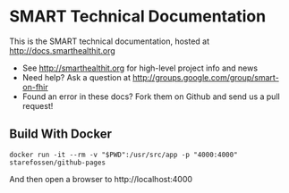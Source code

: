 
# SMART Technical Documentation


This is the SMART technical documentation, hosted at
<http://docs.smarthealthit.org>

- See <http://smarthealthit.org> for high-level project info and news
- Need help? Ask a question at <http://groups.google.com/group/smart-on-fhir>
- Found an error in these docs? Fork them on Github and send us a pull
  request!


## Build With Docker

```
docker run -it --rm -v "$PWD":/usr/src/app -p "4000:4000" starefossen/github-pages
```

And then open a browser to http://localhost:4000
